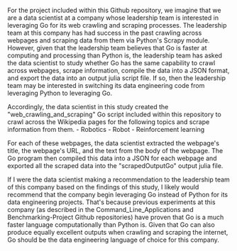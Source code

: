 For the project included within this Github repository, we imagine that we are a data scientist at a company whose leadership team is interested in leveraging Go for its web crawling and scraping processes.  The leadership team at this company has had success in the past crawling across webpages and scraping data from them via Python's Scrapy module.  However, given that the leadership team believes that Go is faster at computing and processing than Python is, the leadership team has asked the data scientist to study whether Go has the same capability to crawl across webpages, scrape information, compile the data into a JSON format, and export the data into an output julia script file.  If so, then the leadership team may be interested in switching its data engineering code from leveraging Python to leveraging Go.

Accordingly, the data scientist in this study created the "web_crawling_and_scraping" Go script included within this repository to crawl across the Wikipedia pages for the following topics and scrape information from them.
    - Robotics
    - Robot
    - Reinforcement learning

For each of these webpages, the data scientist extracted the webpage's title, the webpage's URL, and the text from the body of the webpage.  The Go program then compiled this data into a JSON for each webpage and exported all the scraped data into the "scrapedOutputGo" output julia file. 

If I were the data scientist making a recommendation to the leadership team of this company based on the findings of this study, I likely would recommend that the company begin leveraging Go instead of Python for its data engineering projects.  That's because previous experiments at this company (as described in the Command_Line_Applications and Benchmarking-Project Github repositories) have proven that Go is a much faster language computationally than Python is.  Given that Go can also produce equally excellent outputs when crawling and scraping the internet, Go should be the data engineering language of choice for this company.
